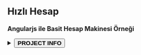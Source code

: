 ## Hızlı Hesap
<strong>Angularjs ile Basit Hesap Makinesi Örneği</strong>
<p>
  <details>
    <summary><button><strong>PROJECT INFO</strong></button></summary>
    <br>
PROJECT WEB ADDRESS: <strong>https://wstatic.github.io/hizli_hesap/</strong>
<br>
<br>
PROJECT SOURCE: <strong>https://github.com/wstatic/hizli_hesap/</strong>
<br>
<br>
LICENSE NAME: <strong>MIT</strong> 
<br>
<br>
LICENSE SOURCE: <strong>https://github.com/wstatic/hizli_hesap/blob/master/LICENSE</strong>
</details>
</p>
